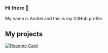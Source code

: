 ### Hi there 👋

My name is Andrei and this is my GitHub profile.

## My projects
[![Readme Card](https://github-readme-stats.vercel.app/api/pin/?username=andreitablan&repo=visit)](https://github.com/andreitablan/Visit)

